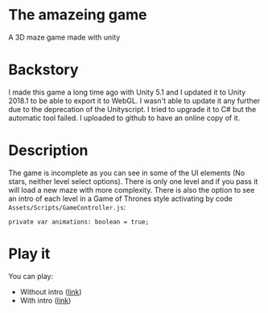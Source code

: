 # The amazeing game
A 3D maze game made with unity

# Backstory
I made this game a long time ago with Unity 5.1 and I updated it to Unity 2018.1 to be able to export it to WebGL. I wasn't able to update it any further due to the deprecation of the Unityscript. I tried to upgrade it to C# but the automatic tool failed. I uploaded to github to have an online copy of it.

# Description
The game is incomplete as you can see in some of the UI elements (No stars, neither level select options). There is only one level and if you pass it will load a new maze with more complexity. There is also the option to see an intro of each level in a Game of Thrones style activating by code `Assets/Scripts/GameController.js`:
```
private var animations: boolean = true;
```

# Play it
You can play:
- Without intro ([link](https://html-games.herokuapp.com/game/maze3d))
- With intro ([link](https://html-games.herokuapp.com/game/maze3dGoT))
